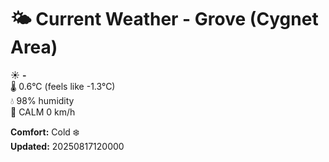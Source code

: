 # 🌤️ Current Weather - Grove (Cygnet Area)

☀️ **-**  
🌡️ 0.6°C (feels like -1.3°C)  
💧 98% humidity  
💨 CALM 0 km/h  

**Comfort:** Cold ❄️  
**Updated:** 20250817120000
